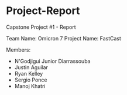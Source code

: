 # Project-Report
Capstone Project #1 - Report

Team Name: Omicron 7
Project Name: FastCast

Members:
- N'Godjigui Junior Diarrassouba
- Justin Aguilar
- Ryan Kelley
- Sergio Ponce
- Manoj Khatri
